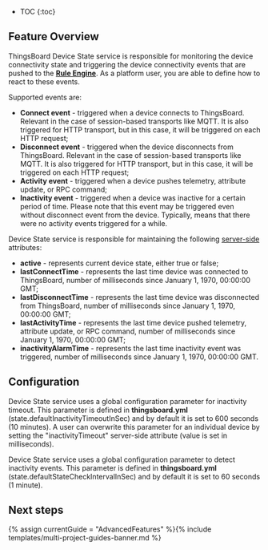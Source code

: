 * TOC
{:toc}

## Feature Overview

ThingsBoard Device State service is responsible for monitoring the device connectivity state and triggering the device connectivity events 
that are pushed to the [**Rule Engine**](/docs/{{docsPrefix}}user-guide/rule-engine-2-0/re-getting-started/). As a platform user, you are able to define how to react to these events. 

Supported events are:
 
 - **Connect event** - triggered when a device connects to ThingsBoard. Relevant in the case of session-based transports like MQTT.
 It is also triggered for HTTP transport, but in this case, it will be triggered on each HTTP request;
 - **Disconnect event** - triggered when the device disconnects from ThingsBoard. Relevant in the case of session-based transports like MQTT. 
 It is also triggered for HTTP transport, but in this case, it will be triggered on each HTTP request;
 - **Activity event** - triggered when a device pushes telemetry, attribute update, or RPC command;
 - **Inactivity event** - triggered when a device was inactive for a certain period of time. 
 Please note that this event may be triggered even without disconnect event from the device. Typically, means that there were no activity events triggered for a while.

Device State service is responsible for maintaining the following [server-side](/docs/{{docsPrefix}}user-guide/attributes/#attribute-types) attributes:

 - **active** - represents current device state, either true or false;
 - **lastConnectTime** - represents the last time device was connected to ThingsBoard, number of milliseconds since January 1, 1970, 00:00:00 GMT;
 - **lastDisconnectTime** - represents the last time device was disconnected from ThingsBoard, number of milliseconds since January 1, 1970, 00:00:00 GMT;
 - **lastActivityTime** - represents the last time device pushed telemetry, attribute update, or RPC command, number of milliseconds since January 1, 1970, 00:00:00 GMT;
 - **inactivityAlarmTime** - represents the last time inactivity event was triggered, number of milliseconds since January 1, 1970, 00:00:00 GMT.
 
## Configuration

Device State service uses a global configuration parameter for inactivity timeout. 
This parameter is defined in **thingsboard.yml** (state.defaultInactivityTimeoutInSec) and by default it is set to 600 seconds (10 minutes).
A user can overwrite this parameter for an individual device by setting the "inactivityTimeout" server-side attribute (value is set in milliseconds).

Device State service uses a global configuration parameter to detect inactivity events.
This parameter is defined in **thingsboard.yml** (state.defaultStateCheckIntervalInSec) and by default it is set to 60 seconds (1 minute).

## Next steps

{% assign currentGuide = "AdvancedFeatures" %}{% include templates/multi-project-guides-banner.md %}

